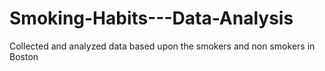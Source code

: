 # Smoking-Habits---Data-Analysis
Collected and analyzed data based upon the smokers and non smokers in Boston
